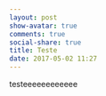 ```yaml
---
layout: post
show-avatar: true
comments: true
social-share: true
title: Teste
date: 2017-05-02 11:27
---
```



testeeeeeeeeeeee